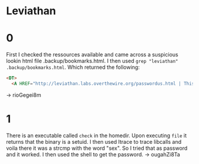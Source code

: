 # Leviathan

# 0
First I checked the ressources available and came across a suspicious lookin html file .backup/bookmarks.html. I then used `grep "leviathan" .backup/bookmarks.html`.
Which returned the following: 
```html
<DT>
  <A HREF="http://leviathan.labs.overthewire.org/passwordus.html | This will be fixed later, the password for leviathan1 is rioGegei8m" ADD_DATE="1155384634" LAST_CHARSET="ISO-8859-1" ID="rdf:#$2wIU71">password to leviathan1</A>
```
-> rioGegei8m

# 1
There is an executable called `check` in the homedir. Upon executing `file` it returns that the binary is a setuid. I then used ltrace to trace libcalls and voila there it was a strcmp with the word "sex". So I tried that as password and it worked. I then used the shell to get the password.
-> ougahZi8Ta 